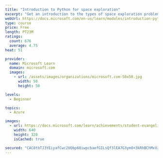 ```yaml
---
title: "Introduction to Python for space exploration"
excerpt: "Get an introduction to the types of space exploration problems that Python and data science can influence."
webUrl: https://docs.microsoft.com/en-us/learn/modules/introduction-python-nasa/
type: course
price: Free
length: PT23M
ratings:
  count: 676
  average: 4.75
heat: 51

provider:
  name: Microsoft Learn
  domain: microsoft.com
  images:
    - url: /assets/images/organizations/microsoft.com-50x50.jpg
      width: 50
      height: 50

levels:
  - Beginner

topics:
  - Azure

images:
  - url: https://docs.microsoft.com/learn/achievements/student-evangelism/introduction-python-nasa-social.png
    width: 640
    height: 320
    isCached: true

secured: "CAC8tbTJ3YEiyafCwc2UQbp68iwpcbaefGILsQf3lEA7G3ymO+3kRhBChMxVzIqW20FT1KtUj8Rohii9H4o1pUBP00Fz++qDUW4/PVLCqtxwsHm7AGwN72yeuObC0tqGgC9TfU5fx5jOkJpHyOFT++zxVT/OCIl46oCC90PeHWq7ChswUAU/zPRXKwf8XMdH2Oy+1Cleajji6lTYhcblbg8t3S02ULMzeMud363uTAUOKI3OoUNcDVgmFmWW3RpTzQ+sE+b+dqCzvFSNCA+n75FjFkcx1OL336x/4bHEZA4d4+oQubhNKFvpnrphyXwF5nXP6nDorAhTxsuONp/bGH5oRHQvgoO+9wYgj9T+elCk/nZWuYSV58yUrdtTFcrl+y0RKw4d1fLbFSJWsrWGP+1vo4sR+jb4+oFrQPtR5Pk=;W59heM+B9r2tKf3oYPJPMA=="
---
```


